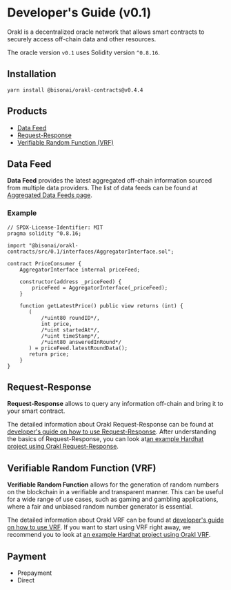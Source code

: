 # Developer's Guide (v0.1)

Orakl is a decentralized oracle network that allows smart contracts to securely access off-chain data and other resources.

The oracle version `v0.1` uses Solidity version `^0.8.16`.

## Installation

```
yarn install @bisonai/orakl-contracts@v0.4.4
```

## Products

* [Data Feed](#data-feed)
* [Request-Response](#request-response)
* [Verifiable Random Function (VRF)](#verifiable-random-function-vrf)

## Data Feed

**Data Feed** provides the latest aggregated off-chain information sourced from multiple data providers.
The list of data feeds can be found at [Aggregated Data Feeds page](aggregated-data-feeds.md).

### Example

```Solidity
// SPDX-License-Identifier: MIT
pragma solidity ^0.8.16;

import "@bisonai/orakl-contracts/src/0.1/interfaces/AggregatorInterface.sol";

contract PriceConsumer {
    AggregatorInterface internal priceFeed;

    constructor(address _priceFeed) {
        priceFeed = AggregatorInterface(_priceFeed);
    }

    function getLatestPrice() public view returns (int) {
       (
           /*uint80 roundID*/,
           int price,
           /*uint startedAt*/,
           /*uint timeStamp*/,
           /*uint80 answeredInRound*/
       ) = priceFeed.latestRoundData();
       return price;
    }
}

```

## Request-Response

**Request-Response** allows to query any information off-chain and bring it to your smart contract.

The detailed information about Orakl Request-Response can be found at [developer's guide on how to use Request-Response](request-response.md).
After understanding the basics of Request-Response, you can look at[an example Hardhat project using Orakl Request-Response](https://github.com/Bisonai/vrf-consumer).

<!--
### Request-Response - HTTP GET Single Word Response
### Request-Response - HTTP GET Multi-Variable Word Responses
### Request-Response - HTTP GET Element in Array Response
### Request-Response - HTTP GET Large Responses
-->

## Verifiable Random Function (VRF)

**Verifiable Random Function** allows for the generation of random numbers on the blockchain in a verifiable and transparent manner.
This can be useful for a wide range of use cases, such as gaming and gambling applications, where a fair and unbiased random number generator is essential.

The detailed information about Orakl VRF can be found at [developer's guide on how to use VRF](vrf.md).
If you want to start using VRF right away, we recommend you to look at [an example Hardhat project using Orakl VRF](https://github.com/Bisonai/vrf-consumer).

## Payment

* Prepayment
* Direct
